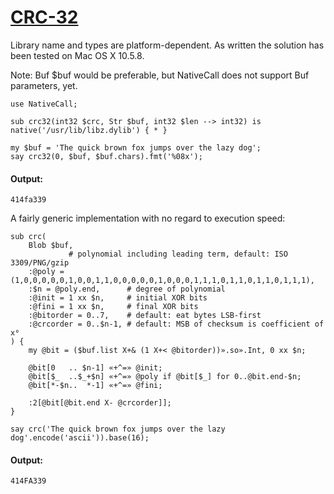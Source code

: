 [1]: http://rosettacode.org/wiki/CRC-32

# [CRC-32][1]

Library name and types are platform-dependent. As written the solution has been tested on Mac OS X 10.5.8.



Note: Buf $buf would be preferable, but NativeCall does not support Buf parameters, yet.

```perl6
use NativeCall;
 
sub crc32(int32 $crc, Str $buf, int32 $len --> int32) is native('/usr/lib/libz.dylib') { * }
 
my $buf = 'The quick brown fox jumps over the lazy dog';
say crc32(0, $buf, $buf.chars).fmt('%08x');
```

#### Output:
```
414fa339
```


A fairly generic implementation with no regard to execution speed:

```perl6
sub crc(
    Blob $buf,
             # polynomial including leading term, default: ISO 3309/PNG/gzip
    :@poly = (1,0,0,0,0,0,1,0,0,1,1,0,0,0,0,0,1,0,0,0,1,1,1,0,1,1,0,1,1,0,1,1,1),
    :$n = @poly.end,      # degree of polynomial
    :@init = 1 xx $n,     # initial XOR bits
    :@fini = 1 xx $n,     # final XOR bits
    :@bitorder = 0..7,    # default: eat bytes LSB-first
    :@crcorder = 0..$n-1, # default: MSB of checksum is coefficient of x⁰
) {
    my @bit = ($buf.list X+& (1 X+< @bitorder))».so».Int, 0 xx $n;
 
    @bit[0   .. $n-1] «+^=» @init;
    @bit[$_  ..$_+$n] «+^=» @poly if @bit[$_] for 0..@bit.end-$n;
    @bit[*-$n..  *-1] «+^=» @fini;
 
    :2[@bit[@bit.end X- @crcorder]];
}
 
say crc('The quick brown fox jumps over the lazy dog'.encode('ascii')).base(16);
```

#### Output:
```
414FA339
```
